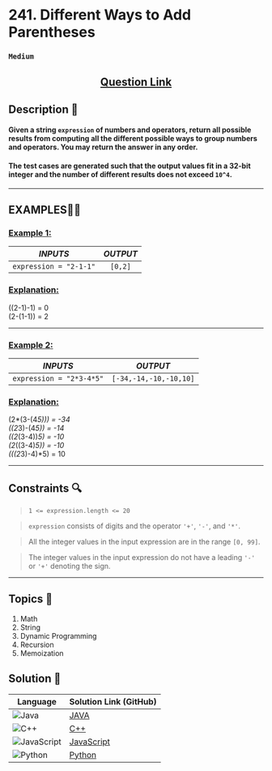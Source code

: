 # 241. Different Ways to Add Parentheses

### `Medium`


<h2 align="center">
<a href="https://leetcode.com/problems/different-ways-to-add-parentheses/description/?envType=daily-question&envId=2024-09-19"><strong>Question Link</strong></a>
</h2>


## Description 📑

#### Given a string `expression` of numbers and operators, return all possible results from computing all the different possible ways to group numbers and operators. You may return the answer in any order.

#### The test cases are generated such that the output values fit in a 32-bit integer and the number of different results does not exceed `10^4`.

---

## **EXAMPLES**💫✨ </br>

<h3>

<ins>**Example 1**:</ins> </br>


| _INPUTS_ | _OUTPUT_ |
| :-----------: | :-----------: |
| `expression = "2-1-1"` | `[0,2]` |

</h3>

<h3>
<ins>Explanation:</ins>
</h3>

((2-1)-1) = 0  <br>
(2-(1-1)) = 2

____
<h3>

<ins>**Example 2**:</ins> </br>

| _INPUTS_ | _OUTPUT_ |
| :-----------: | :-----------: |
| `expression = "2*3-4*5"` | `[-34,-14,-10,-10,10]` |

</h3>

<h3>
<ins>Explanation:</ins>
</h3>

(2*(3-(4*5))) = -34 <br>
((2*3)-(4*5)) = -14 <br>
((2*(3-4))*5) = -10 <br>
(2*((3-4)*5)) = -10 <br>
(((2*3)-4)*5) = 10

___


## Constraints 🔍

> `1 <= expression.length <= 20`</br>

> `expression` consists of digits and the operator `'+'`, `'-'`, and `'*'`. <br>

> All the integer values in the input expression are in the range `[0, 99]`. <br>

> The integer values in the input expression do not have a leading `'-'` or `'+'` denoting the sign.

___

## Topics 📝

1. Math
2. String
3. Dynamic Programming
4. Recursion
5. Memoization


## Solution 📃

|  Language   |  Solution Link (GitHub) |
| ------------- | ------------- |
|  ![Java](https://img.shields.io/badge/java-%23ED8B00.svg?style=flat&logo=openjdk&logoColor=white)  | [JAVA](https://github.com/Purnima47/Leetcode-Solutions/blob/main/%F0%9F%9F%A1%20Medium/241%20-%20Different%20Ways%20to%20Add%20Parentheses/_241DifferentWaystoAddParentheses.java) |
|  ![C++](https://img.shields.io/badge/c++-%2300599C.svg?style=plastic&logo=c%2B%2B&logoColor=white)  | [C++](https://github.com/Purnima47/Leetcode-Solutions/blob/main/%F0%9F%9F%A1%20Medium/241%20-%20Different%20Ways%20to%20Add%20Parentheses/_241DifferentWaystoAddParentheses.cpp)  |
|  ![JavaScript](https://img.shields.io/badge/javascript-%23323330.svg?style=flat&logo=javascript&logoColor=%23F7DF1E)  | [JavaScript](https://github.com/Purnima47/Leetcode-Solutions/blob/main/%F0%9F%9F%A1%20Medium/241%20-%20Different%20Ways%20to%20Add%20Parentheses/_241DifferentWaystoAddParentheses.js) |
|![Python](https://img.shields.io/badge/python-3670A0?style=plastic&logo=python&logoColor=ffdd54)| [Python](https://github.com/Purnima47/Leetcode-Solutions/blob/main/%F0%9F%9F%A1%20Medium/241%20-%20Different%20Ways%20to%20Add%20Parentheses/_241DifferentWaystoAddParentheses.py) |
